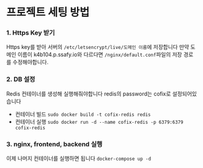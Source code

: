 # 프로젝트 세팅 방법

### 1. Https Key 받기

Https key를 받아 서버의 `/etc/letsencrypt/live/도메인 이름`에 저장합니다
만약 도메인 이름이 k4b104.p.ssafy.io와 다르다면 `/nginx/default.conf`파일의 저장 경로를 수정해야합니다.

### 2. DB 설정

Redis 컨테이너를 생성해 실행해줘야합니다
redis의 password는 cofix로 설정되어있습니다

- 컨테이너 빌드
  `sudo docker build -t cofix-redis redis`
- 컨테이너 실행
  `sudo docker run -d --name cofix-redis -p 6379:6379 cofix-redis`

### 3. nginx, frontend, backend 실행

이제 나머지 컨테이너를 실행하면 됩니다
`docker-compose up -d`

